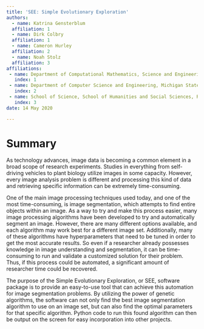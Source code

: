 ```yaml
---
title: 'SEE: Simple Evolutionary Exploration'
authors:
  - name: Katrina Gensterblum
  affiliation: 1
  - name: Dirk Colbry
  affiliation: 1
  - name: Cameron Hurley
  affiliation: 2
  - name: Noah Stolz
  affiliation: 3
affiliations:
 - name: Department of Computational Mathematics, Science and Engineering, Michigan State University
   index: 1
 - name: Department of Computer Science and Engineering, Michigan State University
   index: 2
 - name: School of Science, School of Humanities and Social Sciences, Renselaer Polytechnic Institute
   index: 3
date: 14 May 2020

---
```


# Summary

As technology advances, image data is becoming a common element in a broad scope of research experiments. Studies in everything from self-driving vehicles to plant biology utilize images in some capacity. However, every image analysis problem is different and processing this kind of data and retrieving specific information can be extremely time-consuming. 

One of the main image processing techniques used today, and one of the most time-consuming, is image segmentation, which attempts to find entire objects within an image. As a way to try and make this process easier, many image processing algorithms have been developed to try and automatically segment an image. However, there are many different options available, and each algorithm may work best for a different image set. Additionally, many of these algorithms have hyperparameters that need to be tuned in order to get the most accurate results. So even if a researcher already possesses knowledge in image understanding and segmentation, it can be time-consuming to run and validate a customized solution for their problem. Thus, if this process could be automated, a significant amount of researcher time could be recovered.

The purpose of the Simple Evolutionary Exploration, or SEE, software package is to provide an easy-to-use tool that can achieve this automation for image segmentation problems. By utilizing the power of genetic algorithms, the software can not only find the best image segmentation algorithm to use on an image set, but can also find the optimal parameters for that specific algorithm. Python code to run this found algorithm can then be output on the screen for easy incorporation into other projects.
